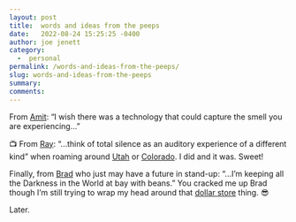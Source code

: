 ```yaml
---
layout: post
title:  words and ideas from the peeps
date:   2022-08-24 15:25:25 -0400
author: joe jenett
category:
  -  personal
permalink: /words-and-ideas-from-the-peeps/
slug: words-and-ideas-from-the-peeps
summary:
comments: 
---
```

<p>From <a  href="https://mb.amitgawande.com/2022/08/18/i-wish-there.html">Amit</a>:  “I wish there was a technology that could capture the smell you are experiencing...” </p>
<p>📺 From <a href="https://alongtheray.com/">Ray</a>: “...think of total silence as an auditory experience of a different kind” when roaming around <a href="https://alongtheray.com/%F0%9F%93%BA-wander-tube-needles-overlook-moab-utah"> Utah</a> or <a href="https://alongtheray.com/wander-%F0%9F%93%BA-tube-montville-nature-loop-trail-mosca-co">Colorado</a>. I did and it was. Sweet!</p>
<p>Finally, from <a href="https://ramblinggit.com/2022/08/16/im-ordering-microwaveable.html">Brad</a> who just may have a future in stand-up: “...I’m keeping all the Darkness in the World at bay with beans.” You cracked me up Brad though I’m still trying to wrap my head around that <a title="Brad Enslen" href="https://ramblinggit.com/2022/08/19/heres-the-deal.html">dollar store</a> thing. 😎</p>
Later.

<a style="display:none;" href="https://brid.gy/publish/twitter"><small>(cross-posted to twitter)</small></a>
<data class="p-bridgy-omit-link" value="false"></data>